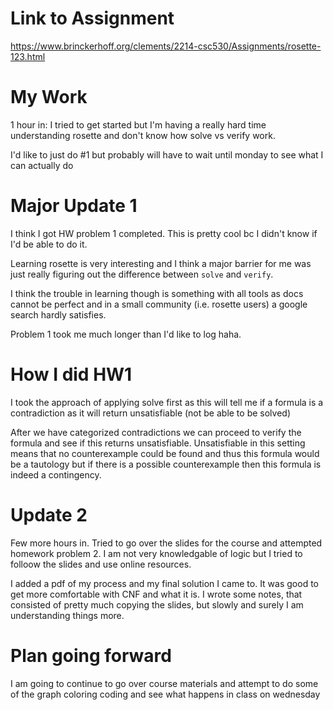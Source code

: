 # Link to Assignment

https://www.brinckerhoff.org/clements/2214-csc530/Assignments/rosette-123.html

# My Work

1 hour in: I tried to get started but I'm having a really hard time understanding rosette and don't know how solve vs verify work. 

I'd like to just do #1 but probably will have to wait until monday to see what I can actually do

# Major Update 1

I think I got HW problem 1 completed. This is pretty cool bc I didn't know if I'd be able to do it.

Learning rosette is very interesting and I think a major barrier for me was just really figuring out the difference between `solve` and `verify`. 

I think the trouble in learning though is something with all tools as docs cannot be perfect and in a small community (i.e. rosette users) a google search hardly satisfies.

Problem 1 took me much longer than I'd like to log haha.

# How I did HW1

I took the approach of applying solve first as this will tell me if a formula is a contradiction as it will return unsatisfiable (not be able to be solved)

After we have categorized contradictions we can proceed to verify the formula and see if this returns unsatisfiable. Unsatisfiable in this setting means that no counterexample could be found and thus this formula would be a tautology but if there is a possible counterexample then this formula is indeed a contingency.

# Update 2

Few more hours in. Tried to go over the slides for the course and attempted homework problem 2. I am not very knowledgable of logic but I tried to folloow the slides and use online resources.

I added a pdf of my process and my final solution I came to. 
It was good to get more comfortable with CNF and what it is. I wrote some notes, that consisted of pretty much copying the slides, but slowly and surely I am understanding things more.

# Plan going forward

I am going to continue to go over course materials and attempt to do some of the graph coloring coding and see what happens in class on wednesday
